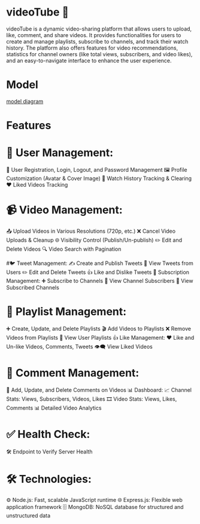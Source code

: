 # videoTube 🎥
videoTube is a dynamic video-sharing platform that allows users to upload, like, comment, and share videos. It provides functionalities for users to create and manage playlists, subscribe to channels, and track their watch history. The platform also offers features for video recommendations, statistics for channel owners (like total views, subscribers, and video likes), and an easy-to-navigate interface to enhance the user experience.

# Model
[model diagram](https://app.eraser.io/workspace/MTrf3xOiEx7TV1npgMlN?origin=share)

# Features
# 👤 User Management:
🔑 User Registration, Login, Logout, and Password Management
🖼️ Profile Customization (Avatar & Cover Image)
📜 Watch History Tracking & Clearing
❤️ Liked Videos Tracking

# 📹 Video Management:
📤 Upload Videos in Various Resolutions (720p, etc.)
❌ Cancel Video Uploads & Cleanup
🌐 Visibility Control (Publish/Un-publish)
✏️ Edit and Delete Videos
🔍 Video Search with Pagination


#🐦 Tweet Management:
✍️ Create and Publish Tweets
👀 View Tweets from Users
✏️ Edit and Delete Tweets
👍 Like and Dislike Tweets
🔔 Subscription Management:
➕ Subscribe to Channels
👥 View Channel Subscribers
📑 View Subscribed Channels


# 🎵 Playlist Management:
➕ Create, Update, and Delete Playlists
🎬 Add Videos to Playlists
❌ Remove Videos from Playlists
📜 View User Playlists
👍 Like Management:
❤️ Like and Un-like Videos, Comments, Tweets
👁️‍🗨️ View Liked Videos


# 💬 Comment Management:
📝 Add, Update, and Delete Comments on Videos
📊 Dashboard:
📈 Channel Stats: Views, Subscribers, Videos, Likes
🎞️ Video Stats: Views, Likes, Comments
📊 Detailed Video Analytics


# ✅ Health Check:
🛠️ Endpoint to Verify Server Health

# 🛠️ Technologies:
⚙️ Node.js: Fast, scalable JavaScript runtime
🌐 Express.js: Flexible web application framework
🗄️ MongoDB: NoSQL database for structured and unstructured data

